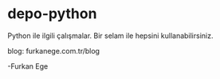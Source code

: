 # depo-python
Python ile ilgili çalışmalar.
Bir selam ile hepsini kullanabilirsiniz. 

blog: furkanege.com.tr/blog

-Furkan Ege

